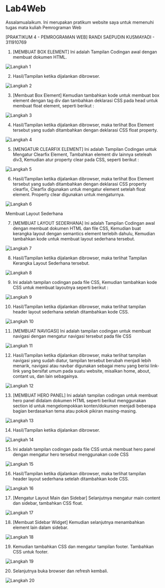 # Lab4Web
Assalamualaikum. Ini merupakan pratikum website saya untuk memenuhi tugas mata kuliah Pemrograman Web

[PRAKTIKUM 4 - PEMROGRAMAN WEB] RANDI SAEPUDIN KUSMAYADI - 311910769

1. [MEMBUAT BOX ELEMENT] Ini adalah Tampilan Codingan awal dengan membuat dokumen HTML.

![Langkah 1](https://user-images.githubusercontent.com/59683573/114726167-54831080-9d67-11eb-8925-d7ef6efa8797.png)

2. Hasil/Tampilan ketika dijalankan dibrowser.

![Langkah 2](https://user-images.githubusercontent.com/59683573/114726424-96ac5200-9d67-11eb-9619-1037ee6aa3ee.png)

3. [Membuat Box Element] Kemudian tambahkan kode untuk membuat box element dengan tag div dan tambahkan deklarasi CSS pada head untuk membuat float element, seperti berikut :

![Langkah 3](https://user-images.githubusercontent.com/59683573/114726619-bfcce280-9d67-11eb-9bca-5b39a9933766.png)

4. Hasil/Tampilan ketika dijalankan dibrowser, maka terlihat Box Element tersebut yang sudah ditambahkan dengan deklarasi CSS float property.

![Langkah 4](https://user-images.githubusercontent.com/59683573/114726764-dd01b100-9d67-11eb-8cbe-5e6ba5ea1895.png)

5. [MENGATUR CLEARFIX ELEMENT] Ini adalah Tampilan Codingan untuk Mengatur Clearfix Element, Tambahkan element div lainnya seteleah div3, Kemudian atur property clear pada CSS, seperti berikut :

![Langkah 5](https://user-images.githubusercontent.com/59683573/114727278-45e92900-9d68-11eb-9566-1833f31ac22e.png)

6. Hasil/Tampilan ketika dijalankan dibrowser, maka terlihat Box Element tersebut yang sudah ditambahkan dengan deklarasi CSS property clearfix, Clearfix digunakan untuk mengatur element setelah float element. Property clear digunakan untuk mengaturnya.

![Langkah 6](https://user-images.githubusercontent.com/59683573/114727382-5dc0ad00-9d68-11eb-8713-c3839dd7f6f2.png)


Membuat Layout Sederhana

7. [MEMBUAT LAYOUT SEDERHANA] Ini adalah Tampilan Codingan awal dengan membuat dokumen HTML dan file CSS, Kemudian buat kerangka layout dengan semantics element terlebih dahulu, Kemudian tambahkan kode untuk membuat layout sederhana tersebut.

![Langkah 7](https://user-images.githubusercontent.com/59683573/114728046-f0614c00-9d68-11eb-8b77-c6c6a019ddf9.png)

8. Hasil/Tampilan ketika dijalankan dibrowser, maka terlihat Tampilan Kerangka Layout Sederhana tersebut.

![Langkah 8](https://user-images.githubusercontent.com/59683573/114728126-03741c00-9d69-11eb-964d-5bd94f459980.png)

9. Ini adalah tampilan codingan pada file CSS, Kemudian tambahkan kode CSS untuk membuat layoutnya seperti berikut :

![Langkah 9](https://user-images.githubusercontent.com/59683573/114728962-c2303c00-9d69-11eb-9a79-792b910f21da.png)

10. Hasil/Tampilan ketika dijalankan dibrowser, maka terlihat tampilan header layout sederhana setelah ditambahkan kode CSS.

![Langkah 10](https://user-images.githubusercontent.com/59683573/114729078-dbd18380-9d69-11eb-93b3-ab84efa8118d.png)

11. [MEMBUAT NAVIGASI] Ini adalah tampilan codingan untuk membuat navigasi dengan mengatur navigasi tersebut pada file CSS

![Langkah 11](https://user-images.githubusercontent.com/59683573/114729500-3c60c080-9d6a-11eb-878b-0edf30f5c9f0.png)

12. Hasil/Tampilan ketika dijalankan dibrowser, maka terlihat tampilan navigasi yang sudah diatur, tampilan tersebut berubah menjadi lebih menarik, navigasi atau navbar digunakan sebagai menu yang berisi link-link yang bersifat umum pada suatu website, misalkan home, about, contant us, dan lain sebagainya.

![Langkah 12](https://user-images.githubusercontent.com/59683573/114729969-a5483880-9d6a-11eb-8418-203a617e4716.png)

13. [MEMBUAT HERO PANEL] Ini adalah tampilan codingan untuk membuat hero panel didalam dokumen HTML seperti berikut menggunakan section id untuk mengelompokkan konten/dokumen menjadi beberapa bagian berdasarkan tema atau pokok pikiran masing-masing.

![Langkah 13](https://user-images.githubusercontent.com/59683573/114730442-125bce00-9d6b-11eb-83e8-e0a94b6c7b7f.png)

14. Hasil/Tampilan ketika dijalankan dibrowser.

![Langkah 14](https://user-images.githubusercontent.com/59683573/114730596-35867d80-9d6b-11eb-9868-f982ac3b748a.png)

15. Ini adalah tampilan codingan pada file CSS untuk membuat hero panel dengan mengatur hero tersebut menggunakan code CSS

![Langkah 15](https://user-images.githubusercontent.com/59683573/114731108-aa59b780-9d6b-11eb-9633-9e1b10bf0a4d.png)

16. Hasil/Tampilan ketika dijalankan dibrowser, maka terlihat tampilan header layout sederhana setelah ditambahkan kode CSS.

![Langkah 16](https://user-images.githubusercontent.com/59683573/114731232-c52c2c00-9d6b-11eb-9df9-4fdee5579e35.png)

17. [Mengatur Layout Main dan Sidebar] Selanjutnya mengatur main content dan sidebar, tambahkan CSS float.

![Langkah 17](https://user-images.githubusercontent.com/59683573/114813286-fd6b5300-9ddb-11eb-8a39-e490c919da43.png)

18. [Membuat Sidebar Widget] Kemudian selanjutnya menambahkan element lain dalam sidebar.

![Langkah 18](https://user-images.githubusercontent.com/59683573/114813299-09efab80-9ddc-11eb-9eaa-d6e83cc08c84.png)

19. Kemudian tambahkan CSS dan mengatur tampilan footer. Tambahkan CSS untuk footer.

![Langkah 19](https://user-images.githubusercontent.com/59683573/114813327-183dc780-9ddc-11eb-8fab-0d98b3dfb7c8.png)

20. Selanjutnya buka browser dan refresh kembali.

![Langkah 20](https://user-images.githubusercontent.com/59683573/114813334-20960280-9ddc-11eb-9c2f-188c072610ab.png)


